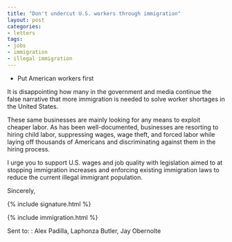 ```yaml
---
title: "Don't undercut U.S. workers through immigration"
layout: post
categories:
- letters
tags:
- jobs
- immigration
- illegal immigration
---
```


- Put American workers first

It is disappointing how many in the government and media continue the false narrative that more immigration is needed to solve worker shortages in the United States.

These same businesses are mainly looking for any means to exploit cheaper labor. As has been well-documented, businesses are resorting to hiring child labor, suppressing wages, wage theft, and forced labor while laying off thousands of Americans and discriminating against them in the hiring process.

I urge you to support U.S. wages and job quality with legislation aimed to at stopping immigration increases and enforcing existing immigration laws to reduce the current illegal immigrant population.

Sincerely,

{% include signature.html %}

{% include immigration.html %}

Sent to:
: Alex Padilla, Laphonza Butler, Jay Obernolte
